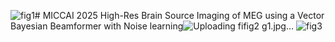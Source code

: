 ![fig1](https://github.com/user-attachments/assets/ca3b26df-359b-4a0c-a290-5e6b2124553d)# MICCAI 2025 High-Res Brain Source Imaging of MEG using a Vector Bayesian Beamformer with Noise learning![Uploading fi![fig2](https://github.com/user-attachments/assets/38b2042a-386b-4f70-ae18-5e4ca6ceed37)
g1.jpg…]()
![fig3](https://github.com/user-attachments/assets/eafe0264-94fb-4ff8-8d0a-477b619fa6d7)
